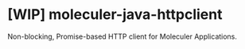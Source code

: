 # [WIP] moleculer-java-httpclient
Non-blocking, Promise-based HTTP client for Moleculer Applications.
